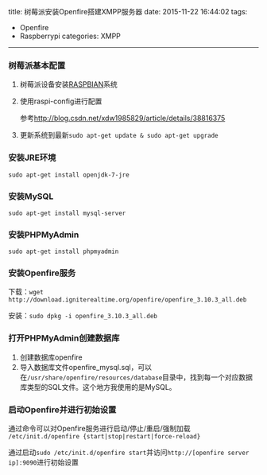 title: 树莓派安装Openfire搭建XMPP服务器
date: 2015-11-22 16:44:02
tags:
- Openfire
- Raspberrypi
categories: XMPP
---
### 树莓派基本配置

1. 树莓派设备安装[RASPBIAN](https://www.raspberrypi.org/downloads/raspbian/)系统  

2. 使用raspi-config进行配置  

   参考<http://blog.csdn.net/xdw1985829/article/details/38816375>

3. 更新系统到最新`sudo apt-get update & sudo apt-get upgrade`

### 安装JRE环境

`sudo apt-get install openjdk-7-jre`

### 安装MySQL

`sudo apt-get install mysql-server`

### 安装PHPMyAdmin

`sudo apt-get install phpmyadmin`

### 安装Openfire服务

下载：`wget http://download.igniterealtime.org/openfire/openfire_3.10.3_all.deb`

安装：`sudo dpkg -i openfire_3.10.3_all.deb`

### 打开PHPMyAdmin创建数据库
1. 创建数据库openfire
2. 导入数据库文件openfire_mysql.sql，可以在`/usr/share/openfire/resources/database`目录中，找到每一个对应数据库类型的SQL文件。这个地方我使用的是MySQL。

### 启动Openfire并进行初始设置

通过命令可以对Openfire服务进行启动/停止/重启/强制加载 `/etc/init.d/openfire {start|stop|restart|force-reload}`   

通过启动`sudo /etc/init.d/openfire start`并访问`http://[openfire server ip]:9090`进行初始设置

